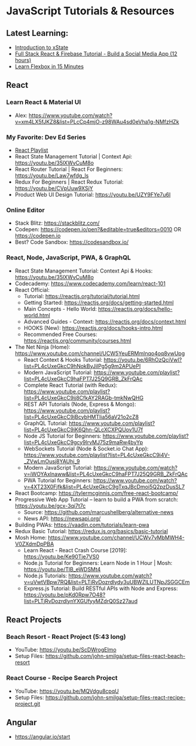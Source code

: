 # JavaScript Tutorials & Resources

## Latest Learning:
* [Introduction to xState](https://youtu.be/73Ch_EL4YVc)
* [Full Stack React & Firebase Tutorial - Build a Social Media App (12 hours)](https://youtu.be/m_u6P5k0vP0)
* [Learn Flexbox in 15 Minutes](https://www.youtube.com/watch?v=fYq5PXgSsbE)

## React

### Learn React & Material UI
* Alex: https://www.youtube.com/watch?v=xm4LX5fJKZ8&list=PLcCp4mjO-z98WAu4sd0eVha1g-NMfzHZk

### My Favorite: Dev Ed Series

- [React Playlist](https://www.youtube.com/watch?v=35lXWvCuM8o&list=PLDyQo7g0_nsVHmyZZpVJyFn5ojlboVEhE)
- React State Management Tutorial | Context Api: https://youtu.be/35lXWvCuM8o
- React Router Tutorial | React For Beginners: https://youtu.be/Law7wfdg_ls
- Redux For Beginners | React Redux Tutorial: https://youtu.be/CVpUuw9XSjY
- Product Web UI Design Tutorial: https://youtu.be/UZY9FYe7u6I

### Online Editor

- Stack Blitz: https://stackblitz.com/
- Codepen: https://codepen.io/pen?&editable=true&editors=0010 OR https://codepen.io
- Best? Code Sandbox: https://codesandbox.io/

### React, Node, JavaScript, PWA, & GraphQL

- React State Management Tutorial: Context Api & Hooks: https://youtu.be/35lXWvCuM8o
- Codecademy: https://www.codecademy.com/learn/react-101
- React Official:
  - Tutorial: https://reactjs.org/tutorial/tutorial.html
  - Getting Started: https://reactjs.org/docs/getting-started.html
  - Main Concepts - Hello World: https://reactjs.org/docs/hello-world.html
  - Advanced Guides - Context: https://reactjs.org/docs/context.html
  - HOOKS (New): https://reactjs.org/docs/hooks-intro.html
  - Recommended Free Courses: https://reactjs.org/community/courses.html
- The Net Ninja (Home): https://www.youtube.com/channel/UCW5YeuERMmlnqo4oq8vwUpg
  - React Context & Hooks Tutorial: https://youtu.be/6RhOzQciVwI?list=PL4cUxeGkcC9hNokByJilPg5g9m2APUePI
  - Modern JavaScript Tutorial: https://www.youtube.com/playlist?list=PL4cUxeGkcC9haFPT7J25Q9GRB_ZkFrQAc
  - Complete React Tutorial (with Redux): https://www.youtube.com/playlist?list=PL4cUxeGkcC9ij8CfkAY2RAGb-tmkNwQHG
  - REST API Tutorials (Node, Express & Mongo): https://www.youtube.com/playlist?list=PL4cUxeGkcC9jBcybHMTIia56aV21o2cZ8
  - GraphQL Tutorial: https://www.youtube.com/playlist?list=PL4cUxeGkcC9iK6Qhn-QLcXCXPQUov1U7f
  - Node JS Tutorial for Beginners: https://www.youtube.com/playlist?list=PL4cUxeGkcC9gcy9lrvMJ75z9maRw4byYp
  - WebSockets Tutorial (Node & Socket.io Chat App): https://www.youtube.com/playlist?list=PL4cUxeGkcC9i4V-_ZVwLmOusj8YAUhj_9
  - Modern JavaScript Tutorial: https://www.youtube.com/watch?v=iWOYAxlnaww&list=PL4cUxeGkcC9haFPT7J25Q9GRB_ZkFrQAc
  - PWA Tutorial for Beginners: https://www.youtube.com/watch?v=4XT23X0Fjfk&list=PL4cUxeGkcC9gTxqJBcDmoi5Q2pzDusSL7
- React Bootcamp: https://tylermcginnis.com/free-react-bootcamp/
- Progressive Web App Tutorial – learn to build a PWA from scratch: https://youtu.be/gcx-3qi7t7c
  - Source: https://github.com/marcushellberg/alternative-news
  - News API: https://newsapi.org/
- Building PWAs: https://vaadin.com/tutorials/learn-pwa
- Redux Basic Tutorial: https://redux.js.org/basics/basic-tutorial
- Mosh Home: https://www.youtube.com/channel/UCWv7vMbMWH4-V0ZXdmDpPBA
  - Learn React - React Crash Course [2019]: https://youtu.be/Ke90Tje7VS0
  - Node.js Tutorial for Beginners: Learn Node in 1 Hour | Mosh: https://youtu.be/TlB_eWDSMt4
  - Node.js Tutorials: https://www.youtube.com/watch?v=uVwtVBpw7RQ&list=PLTjRvDozrdlydy3uUBWZlLUTNpJSGGCEm
  - Express.js Tutorial: Build RESTful APIs with Node and Express: https://youtu.be/pKd0Rpw7O48?list=PLTjRvDozrdlynYXGUfyyMZdrQ0Sz27aud

## React Projects

### Beach Resort - React Project (5:43 long)

- YouTube: https://youtu.be/ScDWrogElmo
- Setup Files: https://github.com/john-smilga/setup-files-react-beach-resort

### React Course - Recipe Search Project

- YouTube: https://youtu.be/MQVdgu8cpqU
- Setup Files: https://github.com/john-smilga/setup-files-react-recipe-project.git

## Angular

- https://angular.io/start
